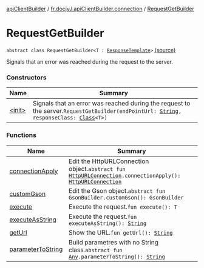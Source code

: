 [apiClientBuilder](../../index.md) / [fr.docjyJ.apiClientBuilder.connection](../index.md) / [RequestGetBuilder](./index.md)

# RequestGetBuilder

`abstract class RequestGetBuilder<T : `[`ResponseTemplate`](../-response-template.md)`>` [(source)](https://github.com/docjyj/apiClientBuilder/tree/master/src/main/kotlin/fr/docjyJ/apiClientBuilder/connection/RequestGetBuilder.kt#L17)

Signals that an error was reached during the request to the server.

### Constructors

| Name | Summary |
|---|---|
| [&lt;init&gt;](-init-.md) | Signals that an error was reached during the request to the server.`RequestGetBuilder(endPointUrl: `[`String`](https://kotlinlang.org/api/latest/jvm/stdlib/kotlin/-string/index.html)`, responseClass: `[`Class`](https://docs.oracle.com/javase/6/docs/api/java/lang/Class.html)`<T>)` |

### Functions

| Name | Summary |
|---|---|
| [connectionApply](connection-apply.md) | Edit the HttpURLConnection object.`abstract fun `[`HttpURLConnection`](https://docs.oracle.com/javase/6/docs/api/java/net/HttpURLConnection.html)`.connectionApply(): `[`HttpURLConnection`](https://docs.oracle.com/javase/6/docs/api/java/net/HttpURLConnection.html) |
| [customGson](custom-gson.md) | Edit the Gson object.`abstract fun GsonBuilder.customGson(): GsonBuilder` |
| [execute](execute.md) | Execute the request.`fun execute(): T` |
| [executeAsString](execute-as-string.md) | Execute the request.`fun executeAsString(): `[`String`](https://kotlinlang.org/api/latest/jvm/stdlib/kotlin/-string/index.html) |
| [getUrl](get-url.md) | Show the URL.`fun getUrl(): `[`String`](https://kotlinlang.org/api/latest/jvm/stdlib/kotlin/-string/index.html) |
| [parameterToString](parameter-to-string.md) | Build parametres with no String class.`abstract fun `[`Any`](https://kotlinlang.org/api/latest/jvm/stdlib/kotlin/-any/index.html)`.parameterToString(): `[`String`](https://kotlinlang.org/api/latest/jvm/stdlib/kotlin/-string/index.html) |
